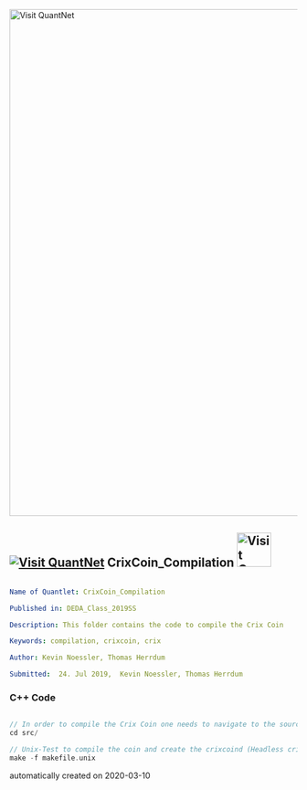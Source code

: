 [<img src="https://github.com/QuantLet/Styleguide-and-FAQ/blob/master/pictures/banner.png" width="888" alt="Visit QuantNet">](http://quantlet.de/)

## [<img src="https://github.com/QuantLet/Styleguide-and-FAQ/blob/master/pictures/qloqo.png" alt="Visit QuantNet">](http://quantlet.de/) **CrixCoin_Compilation** [<img src="https://github.com/QuantLet/Styleguide-and-FAQ/blob/master/pictures/QN2.png" width="60" alt="Visit QuantNet 2.0">](http://quantlet.de/)

```yaml

Name of Quantlet: CrixCoin_Compilation

Published in: DEDA_Class_2019SS

Description: This folder contains the code to compile the Crix Coin

Keywords: compilation, crixcoin, crix

Author: Kevin Noessler, Thomas Herrdum

Submitted:  24. Jul 2019,  Kevin Noessler, Thomas Herrdum

```

### C++ Code
```C++

// In order to compile the Crix Coin one needs to navigate to the source folder of the coin
cd src/

// Unix-Test to compile the coin and create the crixcoind (Headless crixcoin)
make -f makefile.unix

```

automatically created on 2020-03-10